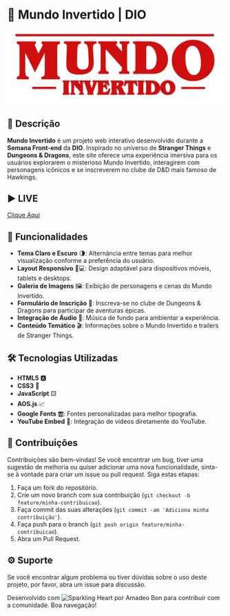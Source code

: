 # 🌌 Mundo Invertido | DIO

![Logo Mundo Invertido](assets/images/banner/logo.svg)

## 📖 Descrição

**Mundo Invertido** é um projeto web interativo desenvolvido durante a **Semana Front-end** da **DIO**. Inspirado no universo de **Stranger Things** e **Dungeons & Dragons**, este site oferece uma experiência imersiva para os usuários explorarem o misterioso Mundo Invertido, interagirem com personagens icônicos e se inscreverem no clube de D&D mais famoso de Hawkings.

## ▶ LIVE

<a href="https://dio-mundo-invertido.vercel.app/" target="_blank">Clique Aqui</a>

## 🚀 Funcionalidades

- **Tema Claro e Escuro** 🌗: Alternância entre temas para melhor visualização conforme a preferência do usuário.
- **Layout Responsivo** 📱💻: Design adaptável para dispositivos móveis, tablets e desktops.
- **Galeria de Imagens** 🖼️: Exibição de personagens e cenas do Mundo Invertido.
- **Formulário de Inscrição** 📝: Inscreva-se no clube de Dungeons & Dragons para participar de aventuras épicas.
- **Integração de Áudio** 🎵: Música de fundo para ambientar a experiência.
- **Conteúdo Temático** 🎬: Informações sobre o Mundo Invertido e trailers de Stranger Things.

## 🛠️ Tecnologias Utilizadas

- **HTML5** 🅰️
- **CSS3** 🎨
- **JavaScript** 🟨
- **AOS.js** 📈
- **Google Fonts** 🆎: Fontes personalizadas para melhor tipografia.
- **YouTube Embed** 🎥: Integração de vídeos diretamente do YouTube.

## 🤝 Contribuições

Contribuições são bem-vindas! Se você encontrar um bug, tiver uma sugestão de melhoria ou quiser adicionar uma nova funcionalidade, sinta-se à vontade para criar um issue ou pull request. Siga estas etapas:

1. Faça um fork do repositório.
2. Crie um novo branch com sua contribuição (`git checkout -b feature/minha-contribuicao`).
3. Faça commit das suas alterações (`git commit -am 'Adiciona minha contribuição'`).
4. Faça push para o branch (`git push origin feature/minha-contribuicao`).
5. Abra um Pull Request.

## ⚙ Suporte

Se você encontrar algum problema ou tiver dúvidas sobre o uso deste projeto, por favor, abra um issue para discussão.

Desenvolvido com <img src="https://raw.githubusercontent.com/Tarikul-Islam-Anik/Animated-Fluent-Emojis/master/Emojis/Smilies/Sparkling%20Heart.png" alt="Sparkling Heart" width="25" height="25" /> por Amadeo Bon para contribuir com a comunidade. Boa navegação!
